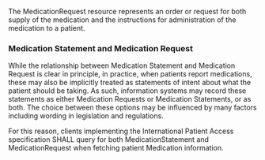 The MedicationRequest resource represents an order or request for both supply of the medication and the instructions for administration of the medication to a patient. 

### Medication Statement and Medication Request 

While the relationship between Medication Statement and Medication Request is clear in principle, 
in practice, when patients report medications, these may also be implicitly treated as statements of intent 
about what the patient should be taking. As such, information systems may record these statements 
as either Medication Requests or Medication Statements, or as both. The choice between these options 
may be influenced by many factors including wording in legislation and regulations.

For this reason, clients implementing the International Patient Access specification SHALL query for both 
MedicationStatement and MedicationRequest when fetching patient Medication information. 
